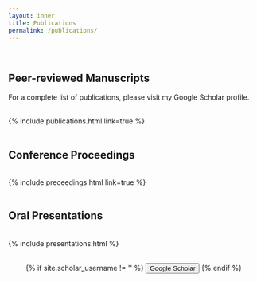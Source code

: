 ```yaml
---
layout: inner
title: Publications
permalink: /publications/
---
```


<br />

## Peer-reviewed Manuscripts

For a complete list of publications, please visit my Google Scholar profile. <br /><br />

{% include publications.html link=true %} <br /><br />

## Conference Proceedings
<br />
{% include preceedings.html link=true %} <br /><br />

## Oral Presentations 
<br />
{% include presentations.html %} <br /><br />

<div class="hero-buttons">

  <p style="text-align: center;">
    {% if site.scholar_username != '' %}
      <a href="https://scholar.google.com/citations?user=XR_SNYAAAAAJ&hl=en"><button class="btn btn-default btn-lg"><i class="fa fa-google fa-lg"></i>Google Scholar</button></a>
    {% endif %}
  </p>

</div>



